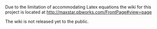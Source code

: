 Due to the limitation of accommodating Latex equations the wiki for this project is located at http://maxstar.pbworks.com/FrontPage#view=page

The wiki is not released yet to the public.